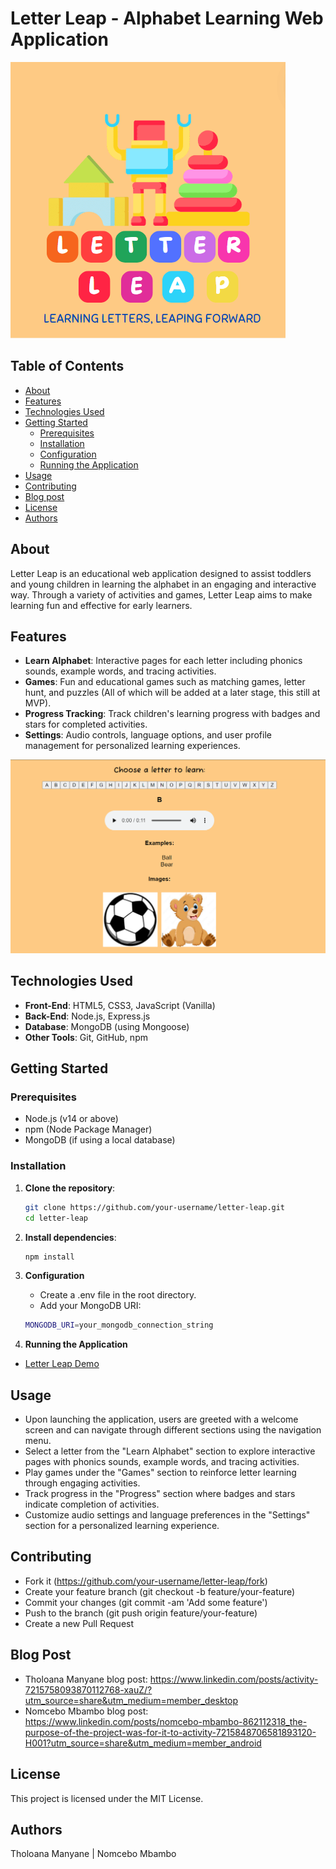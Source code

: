 # Letter Leap - Alphabet Learning Web Application

![Letter Leap Logo](client/logo/Letter%20Leap%20Logo.png)

## Table of Contents

- [About](#about)
- [Features](#features)
- [Technologies Used](#technologies-used)
- [Getting Started](#getting-started)
  - [Prerequisites](#prerequisites)
  - [Installation](#installation)
  - [Configuration](#configuration)
  - [Running the Application](#running-the-application)
- [Usage](#usage)
- [Contributing](#contributing)
- [Blog post](#blog-post)
- [License](#license)
- [Authors](#authors)

## About

Letter Leap is an educational web application designed to assist toddlers and young children in learning the alphabet in an engaging and interactive way. Through a variety of activities and games, Letter Leap aims to make learning fun and effective for early learners. 

## Features

- **Learn Alphabet**: Interactive pages for each letter including phonics sounds, example words, and tracing activities.
- **Games**: Fun and educational games such as matching games, letter hunt, and puzzles (All of which will be added at a later stage, this still at MVP).
- **Progress Tracking**: Track children's learning progress with badges and stars for completed activities.
- **Settings**: Audio controls, language options, and user profile management for personalized learning experiences.

![Letter Leap screenshot](screenshots/learn-b.png)


## Technologies Used

- **Front-End**: HTML5, CSS3, JavaScript (Vanilla)
- **Back-End**: Node.js, Express.js
- **Database**: MongoDB (using Mongoose)
- **Other Tools**: Git, GitHub, npm

## Getting Started

### Prerequisites

- Node.js (v14 or above)
- npm (Node Package Manager)
- MongoDB (if using a local database)

### Installation

1. **Clone the repository**:

   ```bash
   git clone https://github.com/your-username/letter-leap.git
   cd letter-leap

   ```

2. **Install dependencies**:

   ```bash
   npm install

   ```

3. **Configuration**

   - Create a .env file in the root directory.
   - Add your MongoDB URI:

   ```bash
   MONGODB_URI=your_mongodb_connection_string

   ```

4. **Running the Application**

- [Letter Leap Demo](https://nomcebo1992.github.io/Letter_Leap/client/index.html)

## Usage

- Upon launching the application, users are greeted with a welcome screen and can navigate through different sections using the navigation menu.
- Select a letter from the "Learn Alphabet" section to explore interactive pages with phonics sounds, example words, and tracing activities.
- Play games under the "Games" section to reinforce letter learning through engaging activities.
- Track progress in the "Progress" section where badges and stars indicate completion of activities.
- Customize audio settings and language preferences in the "Settings" section for a personalized learning experience.

## Contributing

- Fork it (https://github.com/your-username/letter-leap/fork)
- Create your feature branch (git checkout -b feature/your-feature)
- Commit your changes (git commit -am 'Add some feature')
- Push to the branch (git push origin feature/your-feature)
- Create a new Pull Request

## Blog Post
- Tholoana Manyane blog post: https://www.linkedin.com/posts/activity-7215758093870112768-xauZ/?utm_source=share&utm_medium=member_desktop
- Nomcebo Mbambo blog post: https://www.linkedin.com/posts/nomcebo-mbambo-862112318_the-purpose-of-the-project-was-for-it-to-activity-7215848706581893120-H001?utm_source=share&utm_medium=member_android

## License

This project is licensed under the MIT License.

## Authors

Tholoana Manyane | Nomcebo Mbambo
